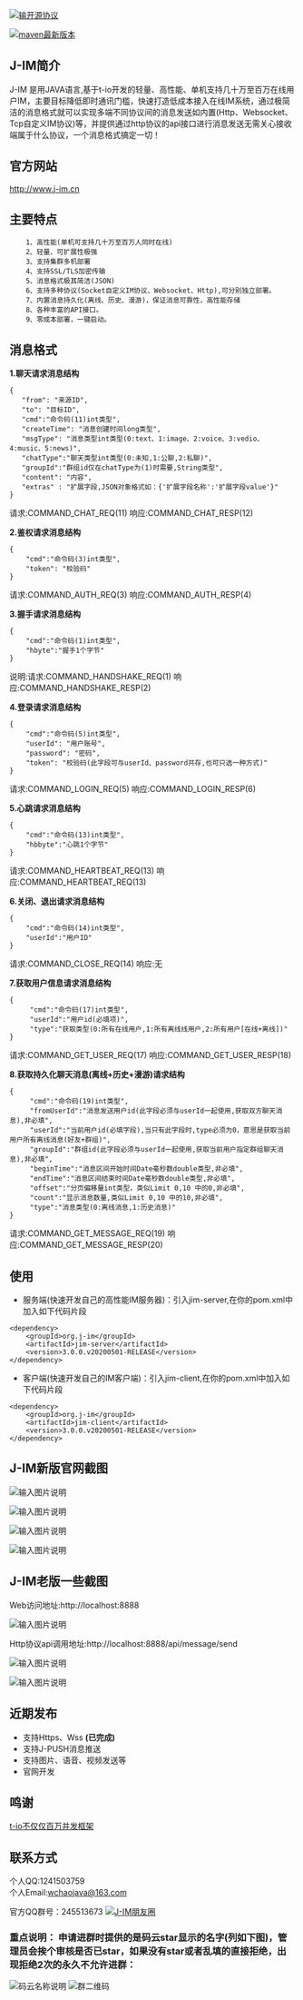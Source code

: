 [![输开源协议](https://img.shields.io/badge/License-Apache--2.0-brightgreen.svg "Apache")](https://www.apache.org/licenses/LICENSE-2.0)

[![maven最新版本](https://maven-badges.herokuapp.com/maven-central/org.j-im/jim-server/badge.svg "maven最新版本")](https://maven-badges.herokuapp.com/maven-central/org.j-im/jim-server)
## J-IM简介

 J-IM 是用JAVA语言,基于t-io开发的轻量、高性能、单机支持几十万至百万在线用户IM，主要目标降低即时通讯门槛，快速打造低成本接入在线IM系统，通过极简洁的消息格式就可以实现多端不同协议间的消息发送如内置(Http、Websocket、Tcp自定义IM协议)等，并提供通过http协议的api接口进行消息发送无需关心接收端属于什么协议，一个消息格式搞定一切！  

## 官方网站

 http://www.j-im.cn
                                                                     
## 主要特点
        1、高性能(单机可支持几十万至百万人同时在线)
        2、轻量、可扩展性极强
        3、支持集群多机部署
        4、支持SSL/TLS加密传输
        5、消息格式极其简洁(JSON)
        6、支持多种协议(Socket自定义IM协议、Websocket、Http),可分别独立部署。
        7、内置消息持久化(离线、历史、漫游)，保证消息可靠性，高性能存储
        8、各种丰富的API接口。
        9、零成本部署，一键启动。

## 消息格式

 **1.聊天请求消息结构** 
 ```
{
    "from": "来源ID",
    "to": "目标ID",
    "cmd":"命令码(11)int类型",
    "createTime": "消息创建时间long类型",
    "msgType": "消息类型int类型(0:text、1:image、2:voice、3:vedio、4:music、5:news)",
    "chatType":"聊天类型int类型(0:未知,1:公聊,2:私聊)",
    "groupId":"群组id仅在chatType为(1)时需要,String类型",
    "content": "内容",
    "extras" : "扩展字段,JSON对象格式如：{'扩展字段名称':'扩展字段value'}"
}
```
请求:COMMAND_CHAT_REQ(11) 响应:COMMAND_CHAT_RESP(12)

 **2.鉴权请求消息结构** 
```
{
    "cmd":"命令码(3)int类型",
    "token": "校验码"
}
```
请求:COMMAND_AUTH_REQ(3) 响应:COMMAND_AUTH_RESP(4)

 **3.握手请求消息结构** 
```
{
    "cmd":"命令码(1)int类型",
    "hbyte":"握手1个字节"
}
```
说明:请求:COMMAND_HANDSHAKE_REQ(1) 响应:COMMAND_HANDSHAKE_RESP(2)

 **4.登录请求消息结构** 
```
{
    "cmd":"命令码(5)int类型",
    "userId": "用户账号",
    "password": "密码",
    "token": "校验码(此字段可与userId、password共存,也可只选一种方式)"
}
```
请求:COMMAND_LOGIN_REQ(5) 响应:COMMAND_LOGIN_RESP(6)

 **5.心跳请求消息结构** 
```
{
    "cmd":"命令码(13)int类型",
    "hbbyte":"心跳1个字节"
}
```
请求:COMMAND_HEARTBEAT_REQ(13) 响应:COMMAND_HEARTBEAT_REQ(13)

 **6.关闭、退出请求消息结构** 
```
{
    "cmd":"命令码(14)int类型",
    "userId":"用户ID"
}
```
请求:COMMAND_CLOSE_REQ(14) 响应:无

 **7.获取用户信息请求消息结构** 
```
{
     "cmd":"命令码(17)int类型",
     "userId":"用户id(必填项)",
     "type":"获取类型(0:所有在线用户,1:所有离线线用户,2:所有用户[在线+离线])"
}
```
请求:COMMAND_GET_USER_REQ(17) 响应:COMMAND_GET_USER_RESP(18)

**8.获取持久化聊天消息(离线+历史+漫游)请求结构** 
```
{
     "cmd":"命令码(19)int类型",
     "fromUserId":"消息发送用户id(此字段必须与userId一起使用,获取双方聊天消息),非必填",
     "userId":"当前用户id(必填字段),当只有此字段时,type必须为0，意思是获取当前用户所有离线消息(好友+群组)",
     "groupId":"群组id(此字段必须与userId一起使用,获取当前用户指定群组聊天消息),非必填",
     "beginTime":"消息区间开始时间Date毫秒数double类型,非必填",
     "endTime":"消息区间结束时间Date毫秒数double类型,非必填",
     "offset":"分页偏移量int类型，类似Limit 0,10 中的0,非必填",
     "count":"显示消息数量,类似Limit 0,10 中的10,非必填",
     "type":"消息类型(0:离线消息,1:历史消息)"
}
```
请求:COMMAND_GET_MESSAGE_REQ(19) 响应:COMMAND_GET_MESSAGE_RESP(20)

## 使用

- 服务端(快速开发自己的高性能IM服务器)：引入jim-server,在你的pom.xml中加入如下代码片段
```
<dependency>
    <groupId>org.j-im</groupId>
    <artifactId>jim-server</artifactId>
    <version>3.0.0.v20200501-RELEASE</version>
</dependency>
```

- 客户端(快速开发自己的IM客户端)：引入jim-client,在你的pom.xml中加入如下代码片段
```
<dependency>
    <groupId>org.j-im</groupId>
    <artifactId>jim-client</artifactId>
    <version>3.0.0.v20200501-RELEASE</version>
</dependency>
```

## J-IM新版官网截图
![输入图片说明](https://images.gitee.com/uploads/images/2020/0413/041753_1561ab18_410355.png "屏幕截图.png")

![输入图片说明](https://images.gitee.com/uploads/images/2020/0413/041959_f9d41209_410355.png "屏幕截图.png")

![输入图片说明](https://images.gitee.com/uploads/images/2020/0413/041930_9b8ee6dc_410355.png "屏幕截图.png")

![输入图片说明](https://images.gitee.com/uploads/images/2020/0413/041841_e7a8a173_410355.png "屏幕截图.png")

## J-IM老版一些截图

  Web访问地址:http://localhost:8888

  ![输入图片说明](https://gitee.com/uploads/images/2017/0922/195539_4a5d9ed4_410355.jpeg "tio-img-0.jpg")

  Http协议api调用地址:http://localhost:8888/api/message/send

  ![输入图片说明](https://gitee.com/uploads/images/2017/0830/190054_a128b214_410355.jpeg "tio-im-2.jpg")

  ![输入图片说明](https://gitee.com/uploads/images/2017/0830/190428_474270ae_410355.jpeg "tio-im-3.jpg")

## 近期发布
- 支持Https、Wss  **(已完成)** 
- 支持J-PUSH消息推送
- 支持图片、语音、视频发送等
- 官网开发

## 鸣谢
[t-io不仅仅百万并发框架](https://gitee.com/tywo45/t-io)

## 联系方式
   个人QQ:1241503759<br>
   个人Email:wchaojava@163.com

   官方QQ群号：245513673 <a target="_blank"  href="//shang.qq.com/wpa/qunwpa?idkey=c876012ca4131bfdb6a32c9e5b4cde730b686fa1d20cc2ebd795a0fe2760b5d8"><img border="0" src="//pub.idqqimg.com/wpa/images/group.png" alt="J-IM朋友圈" title="J-IM朋友圈"></a><br>

### 重点说明： 申请进群时提供的是码云star显示的名字(列如下图)，管理员会挨个审核是否已star，如果没有star或者乱填的直接拒绝，出现拒绝2次的永久不允许进群：
![码云名称说明](https://images.gitee.com/uploads/images/2020/0408/160035_caf78b5d_410355.png "屏幕截图.png")
![群二维码](https://gitee.com/uploads/images/2018/0415/131601_e2cf7bde_410355.png "1523769300727.png")